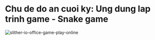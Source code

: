 # Chu de do an cuoi ky: Ung dung lap trinh game - Snake game

![slither-io-office-game-play-online](https://github.com/user-attachments/assets/ffd86aa8-f994-4f4a-92d9-a6d54172ea16)
